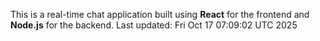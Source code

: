 This is a real-time chat application built using **React** for the frontend and **Node.js** for the backend.
Last updated: Fri Oct 17 07:09:02 UTC 2025
